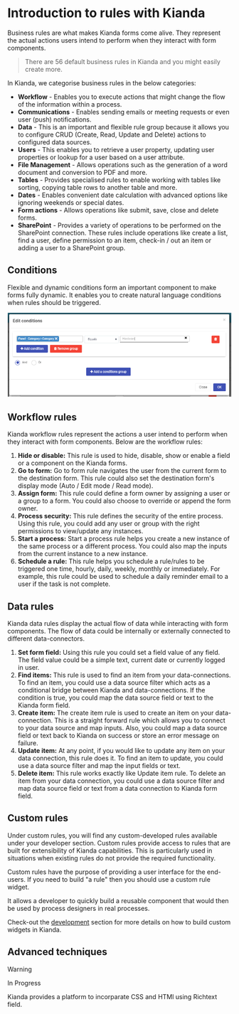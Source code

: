 # Introduction to rules with Kianda

Business rules are what makes Kianda forms come alive. They represent the actual actions users intend to perform when they interact with form components.

> There are 56 default business rules in Kianda and you might easily create more.

In Kianda, we categorise business rules in the below categories:

- **Workflow** - Enables you to execute actions that might change the flow of the information within a process. 
- **Communications** - Enables sending emails or meeting requests or even user (push) notifications.
- **Data** - This is an important and flexible rule group because it allows you to configure CRUD (Create, Read, Update and Delete) actions to configured data sources.
- **Users** - This enables you to retrieve a user property, updating user properties or lookup for a user based on a user attribute.
- **File Management** - Allows operations such as the generation of a word document and conversion to PDF and more.
- **Tables** - Provides specialised rules to enable working with tables like sorting, copying table rows to another table and more.
- **Dates** - Enables convenient date calculation with advanced options like ignoring weekends or special dates.
- **Form actions** - Allows operations like submit, save, close and delete forms. 
- **SharePoint** - Provides a variety of operations to be performed on the SharePoint connection. These rules include operations like create a list, find a user, define permission to an item, check-in / out an item or adding a user to a SharePoint group.

## Conditions

Flexible and dynamic conditions form an important component to make forms fully dynamic. It enables you  to create natural language conditions when rules should be triggered.

![Conditiion Editor](images\condition-editor.png)

## Workflow rules

Kianda workflow rules represent the actions a user intend to perform when they interact with form components. Below are the workflow rules:

1. **Hide or disable:** This rule is used to hide, disable, show or enable a field or a component on the Kianda forms.
2. **Go to form:** Go to form rule navigates the user from the current form to the destination form. This rule could also set the destination form's display mode (Auto / Edit mode / Read mode).
3. **Assign form:** This rule could define a form owner by assigning a user or a group to a form. You could also choose to override or append the form owner.
4. **Process security:** This rule defines the security of the entire process. Using this rule, you could add any user or group with the right permissions to view/update any instances.
5. **Start a process:** Start a process rule helps you create a new instance of the same process or a different process. You could also map the inputs from the current instance to a new instance.
6. **Schedule a rule:** This rule helps you schedule a rule/rules to be triggered one time, hourly, daily, weekly, monthly or immediately. For example, this rule could be used to schedule a daily reminder email to a user if the task is not complete.

## Data rules

Kianda data rules display the actual flow of data while interacting with form components. The flow of data could be internally or externally connected to different data-connectors.

1. **Set form field:** Using this rule you could set a field value of any field. The field value could be a simple text, current date or currently logged in user.
2. **Find items:** This rule is used to find an item from your data-connections. To find an item, you could use a data source filter which acts as a conditional bridge between Kianda and data-connections. If the condition is true, you could map the data source field or text to the Kianda form field.
3. **Create item:** The create item rule is used to create an item on your data-connection. This is a straight forward rule which allows you to connect to your data source and map inputs. Also, you could map a data source field or text back to Kianda on success or store an error message on failure.
4. **Update item:** At any point, if you would like to update any item on your data connection, this rule does it. To find an item to update, you could use a data source filter and map the input fields or text.
5. **Delete item:** This rule works exactly like Update item rule. To delete an item from your data connection, you could use a data source filter and map data source field or text from a data connection to Kianda form field.

## Custom rules

Under custom rules, you will find any custom-developed rules available under your developer section. Custom rules provide access to rules that are built for extensibility of Kianda capabilities. This is particularly used in situations when existing rules do not provide the required functionality.

Custom rules have the purpose of providing a user interface for the end-users. If you need to build "a rule" then you should use a custom rule widget.

It allows a developer to quickly build a reusable component that would then be used by process designers in real processes.

Check-out the [development](development.md) section for more details on how to build custom widgets in Kianda.

## Advanced techniques

> [!WARNING]
>
> In Progress

Kianda provides a platform to incorparate CSS and HTMl using Richtext field.

